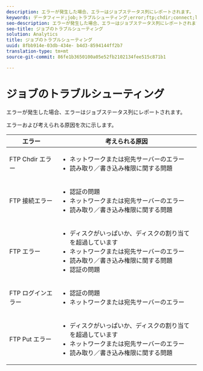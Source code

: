 ```yaml
---
description: エラーが発生した場合、エラーはジョブステータス列にレポートされます。
keywords: データフィード;job;トラブルシューティング;error;ftp;chdir;connect;login;put
seo-description: エラーが発生した場合、エラーはジョブステータス列にレポートされます。
seo-title: ジョブのトラブルシューティング
solution: Analytics
title: ジョブのトラブルシューティング
uuid: 8fbb914e-03db-434e- b4d3-8594144ff2b7
translation-type: tm+mt
source-git-commit: 86fe1b3650100a05e52fb2102134fee515c871b1

---
```



# ジョブのトラブルシューティング

エラーが発生した場合、エラーはジョブステータス列にレポートされます。

エラーおよび考えられる原因を次に示します。

<table id="table_BE2921B8E7C94B0EB88774321B8692F0"> 
 <thead> 
  <tr> 
   <th colname="col1" class="entry"> エラー </th> 
   <th colname="col2" class="entry"> 考えられる原因 </th> 
  </tr> 
 </thead>
 <tbody> 
  <tr> 
   <td colname="col1"> <p> FTP Chdir エラー </p> </td> 
   <td colname="col2"> <p> 
     <ul id="ul_79AB3EA974CC46A0A645A439BC612D88"> 
      <li id="li_4A6A5922275946908E06499E8EAAF18B"> ネットワークまたは宛先サーバーのエラー </li> 
      <li id="li_33393FF286624A63B12991DCE079841D">読み取り／書き込み権限に関する問題 </li> 
     </ul> </p> </td> 
  </tr> 
  <tr> 
   <td colname="col1"> <p> FTP 接続エラー </p> </td> 
   <td colname="col2"> <p> 
     <ul id="ul_5F926078850D4495B83BC938395CAC6B"> 
      <li id="li_A72A357F6289438EA1A091AC4FD3A3D0"> 認証の問題 </li> 
      <li id="li_48532C78285E4DB6A47B1435A5FA549B"> ネットワークまたは宛先サーバーのエラー </li> 
      <li id="li_11DF6FA218CA48539C4561695234CA4D"> 読み取り／書き込み権限に関する問題 </li> 
     </ul> </p> </td> 
  </tr> 
  <tr> 
   <td colname="col1"> <p> FTP エラー </p> </td> 
   <td colname="col2"> <p> 
     <ul id="ul_020BA1DC81F645FFABCAD07E51351D1E"> 
      <li id="li_8566EECEFD344BFDB638259474A8E8EA"> ディスクがいっぱいか、ディスクの割り当てを超過しています </li> 
      <li id="li_15CD50ED54F846F79BFDF25359864C59"> ネットワークまたは宛先サーバーのエラー </li> 
      <li id="li_741A3315C0B940D3A9874F15C78B4F28"> 読み取り／書き込み権限に関する問題 </li> 
      <li id="li_49F707F7F65A443F8AC6E058E3D89B96"> 認証の問題 </li> 
     </ul> </p> </td> 
  </tr> 
  <tr> 
   <td colname="col1"> <p> FTP ログインエラー </p> </td> 
   <td colname="col2"> <p> 
     <ul id="ul_F7F128ADF1FD4E9D8B79424A6432378E"> 
      <li id="li_68C377CAD50346B1B9937B77E7EB2AAD"> 認証の問題 </li> 
      <li id="li_7EA91C90FFC0493EA156292620EF1589"> ネットワークまたは宛先サーバーのエラー </li> 
     </ul> </p> </td> 
  </tr> 
  <tr> 
   <td colname="col1"> <p> FTP Put エラー </p> </td> 
   <td colname="col2"> <p> 
     <ul id="ul_760DA2CBD46B4C348BE3B7B43E803FD9"> 
      <li id="li_6578482722E14E998515B4B3EA370C44"> ディスクがいっぱいか、ディスクの割り当てを超過しています </li> 
      <li id="li_342240DDD9D3423198C23123473D539C"> ネットワークまたは宛先サーバーのエラー </li> 
      <li id="li_44CEFE1D92A74842A6321C416637421F"> 読み取り／書き込み権限に関する問題 </li> 
     </ul> </p> </td> 
  </tr> 
 </tbody> 
</table>